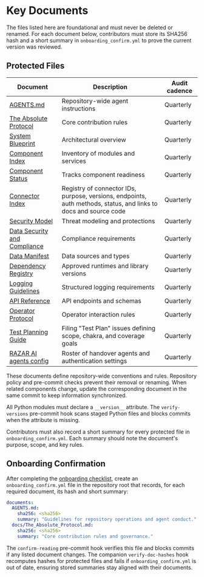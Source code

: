 # Key Documents

The files listed here are foundational and must never be deleted or renamed.
For each document below, contributors must store its SHA256 hash and a short
summary in `onboarding_confirm.yml` to prove the current version was reviewed.

## Protected Files

| Document | Description | Audit cadence |
| --- | --- | --- |
| [AGENTS.md](../AGENTS.md) | Repository-wide agent instructions | Quarterly |
| [The Absolute Protocol](The_Absolute_Protocol.md) | Core contribution rules | Quarterly |
| [System Blueprint](system_blueprint.md) | Architectural overview | Quarterly |
| [Component Index](component_index.md) | Inventory of modules and services | Quarterly |
| [Component Status](component_status.md) | Tracks component readiness | Quarterly |
| [Connector Index](connectors/CONNECTOR_INDEX.md) | Registry of connector IDs, purpose, versions, endpoints, auth methods, status, and links to docs and source code | Quarterly |
| [Security Model](security_model.md) | Threat modeling and protections | Quarterly |
| [Data Security and Compliance](data_security.md) | Compliance requirements | Quarterly |
| [Data Manifest](data_manifest.md) | Data sources and types | Quarterly |
| [Dependency Registry](dependency_registry.md) | Approved runtimes and library versions | Quarterly |
| [Logging Guidelines](logging_guidelines.md) | Structured logging requirements | Quarterly |
| [API Reference](api_reference.md) | API endpoints and schemas | Quarterly |
| [Operator Protocol](operator_protocol.md) | Operator interaction rules | Quarterly |
| [Test Planning Guide](onboarding/test_planning.md) | Filing "Test Plan" issues defining scope, chakra, and coverage goals | Quarterly |
| [RAZAR AI agents config](../config/razar_ai_agents.json) | Roster of handover agents and authentication settings | Quarterly |

These documents define repository-wide conventions and rules. Repository policy and pre-commit checks prevent their removal or renaming. When related components change, update the corresponding document in the same commit to keep information synchronized.

All Python modules must declare a `__version__` attribute. The `verify-versions`
pre-commit hook scans staged Python files and blocks commits when the attribute
is missing.

Contributors must also record a short summary for every protected file in
`onboarding_confirm.yml`. Each summary should note the document's purpose,
scope, and key rules.

## Onboarding Confirmation

After completing the [onboarding checklist](onboarding/README.md), create an
`onboarding_confirm.yml` file in the repository root that records, for each
required document, its hash and short summary:

```yaml
documents:
  AGENTS.md:
    sha256: <sha256>
    summary: "Guidelines for repository operations and agent conduct."
  docs/The_Absolute_Protocol.md:
    sha256: <sha256>
    summary: "Core contribution rules and governance."
```

The `confirm-reading` pre-commit hook verifies this file and blocks commits if
any listed document changes. The companion `verify-doc-hashes` hook recomputes
hashes for protected files and fails if `onboarding_confirm.yml` is out of date,
ensuring stored summaries stay aligned with their documents.
